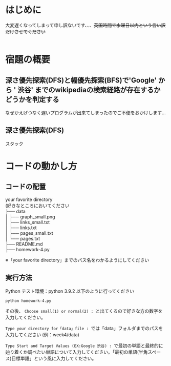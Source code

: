 # はじめに
大変遅くなってしまって申し訳ないです、、、~~英国時間で水曜日以内という言い訳だけさせてください~~  
<br>
# 宿題の概要
## 深さ優先探索(DFS)と幅優先探索(BFS)で'Google' から ' 渋谷' までのwikipediaの検索経路が存在するかどうかを判定する<br>

なぜかえげつなく遅いプログラムが出来てしまったのでご不便をおかけします...
<br>

## 深さ優先探索(DFS)
スタック


# コードの動かし方

## コードの配置
your favorite directory<br>
(好きなところにおいてください<br>
├── data<br>
│   ├── graph_small.png<br>
│   ├── links_small.txt<br>
│   ├── links.txt<br>
│   ├── pages_small.txt<br>
│   └── pages.txt<br>
├── README.md<br>
├── homework-4.py<br>

※「your favorite directory」までのパス名をわかるようにしてください

## 実行方法
Python
テスト環境：python 3.9.2
以下のように行ってください

`python homework-4.py`

その後、
`Choose small(1) or normal(2) : `と出てくるので好きな方の数字を入力してください。

`Type your directory for「data」file : `では「data」フォルダまでのパスを入力してください (例：week4/data)

`Type Start and Target Values (EX:Google 渋谷) : `で最初の単語と最終的に辿り着くか調べたい単語について入力してください。「最初の単語(半角スペース)目標単語」という風に入力してください。





